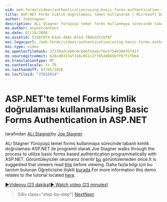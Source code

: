 ```yaml
---
uid: web-forms/videos/authentication/using-basic-forms-authentication-in-aspnet
title: ASP.NET Forms kimlik doğrulaması temel kullanarak | Microsoft Docs
author: JoeStagner
description: ALi Stagner Yürüyüşü temel forms kullanmaya sürecinde tabanlı kimlik doğrulaması ASP.NET ile programlı olarak. Görüntüleyiciler bu befor okumanız önerilir...
ms.author: aspnetcontent
ms.date: 07/16/2008
ms.assetid: 5356f9f4-63a5-4481-87a3-78bb1dfc6f0f
msc.legacyurl: /web-forms/videos/authentication/using-basic-forms-authentication-in-aspnet
msc.type: video
ms.openlocfilehash: 2f239adceb6c8c8d6f1eabcf6e5754b30435791f
ms.sourcegitcommit: b28cd0313af316c051c2ff8549865bff67f2fbb4
ms.translationtype: MT
ms.contentlocale: tr-TR
ms.lasthandoff: 07/05/2018
ms.locfileid: "37815914"
---
```

<a name="using-basic-forms-authentication-in-aspnet"></a><span data-ttu-id="90752-104">ASP.NET'te temel Forms kimlik doğrulaması kullanma</span><span class="sxs-lookup"><span data-stu-id="90752-104">Using Basic Forms Authentication in ASP.NET</span></span>
====================
<span data-ttu-id="90752-105">tarafından [ALi Stagner](https://github.com/JoeStagner)</span><span class="sxs-lookup"><span data-stu-id="90752-105">by [Joe Stagner](https://github.com/JoeStagner)</span></span>

<span data-ttu-id="90752-106">ALi Stagner Yürüyüşü temel forms kullanmaya sürecinde tabanlı kimlik doğrulaması ASP.NET ile programlı olarak.</span><span class="sxs-lookup"><span data-stu-id="90752-106">Joe Stagner walks through the process to utilize basic forms based authentication programmatically with ASP.NET.</span></span> <span data-ttu-id="90752-107">Görüntüleyiciler okumanız önerilir [bu](../../overview/older-versions-security/introduction/security-basics-and-asp-net-support-vb.md) görüntülemeden önce.</span><span class="sxs-lookup"><span data-stu-id="90752-107">It is suggested that viewers read [this](../../overview/older-versions-security/introduction/security-basics-and-asp-net-support-vb.md) before viewing.</span></span> <span data-ttu-id="90752-108">Daha fazla bilgi için bu tanıtım bulunan Öğreticisine ilişkili [burada](../../overview/older-versions-security/introduction/an-overview-of-forms-authentication-vb.md).</span><span class="sxs-lookup"><span data-stu-id="90752-108">For more information this demo relates to the tutorial located [here](../../overview/older-versions-security/introduction/an-overview-of-forms-authentication-vb.md).</span></span>

[<span data-ttu-id="90752-109">&#9654;Videoyu (23 dakika)</span><span class="sxs-lookup"><span data-stu-id="90752-109">&#9654; Watch video (23 minutes)</span></span>](https://channel9.msdn.com/Blogs/ASP-NET-Site-Videos/using-basic-forms-authentication-in-aspnet)

> [!div class="step-by-step"]
> [<span data-ttu-id="90752-110">Next</span><span class="sxs-lookup"><span data-stu-id="90752-110">Next</span></span>](how-to-change-the-forms-authentication-properties.md)
